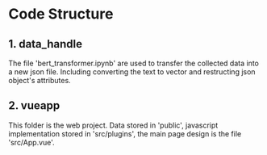 # Code Structure
## 1. data_handle
The file 'bert_transformer.ipynb' are used to transfer the collected data into a new json file. Including converting the text to vector and restructing json object's attributes.

## 2. vueapp
This folder is the web project. Data stored in 'public', javascript implementation stored in 'src/plugins',
the main page design is the file 'src/App.vue'.


